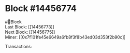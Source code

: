 
Block #14456774
===============
  
#🧊Block  
Last Block: [[14456773]]  
Next Block: [[14456775]]  
Miner: [[0x7f101fe45e6649a6fb8f3f8b43ed03d353f2b90c]]  

 Transactions: